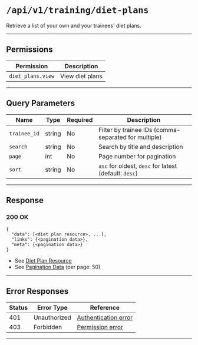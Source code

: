 # `/api/v1/training/diet-plans`

Retrieve a list of your own and your trainees' diet plans.


---

## Permissions
| Permission        | Description                |
|-------------------|----------------------------|
| `diet_plans.view` | View diet plans            |

---

## Query Parameters
| Name         | Type    | Required | Description                                                      |
|--------------|---------|----------|------------------------------------------------------------------|
| `trainee_id` | string  | No       | Filter by trainee IDs (comma-separated for multiple)             |
| `search`     | string  | No       | Search by title and description                                  |
| `page`       | int     | No       | Page number for pagination                                       |
| `sort`       | string  | No       | `asc` for oldest, `desc` for latest (default: `desc`)            |

---

## Response

### 200 OK
```
{
  "data": [<diet plan resource>, ...],
  "links": {<pagination data>},
  "meta": {<pagination data>}
}
```
- See [Diet Plan Resource](diet_plan_resource.md)
- See [Pagination Data](../../_globals/pagination-data.md) (per page: 50)

---

## Error Responses
| Status | Error Type         | Reference                                                      |
|--------|--------------------|----------------------------------------------------------------|
| 401    | Unauthorized       | [Authentication error](../../_globals/authentication-errors.md) |
| 403    | Forbidden          | [Permission error](../../_globals/permission-errors.md)         |

---
